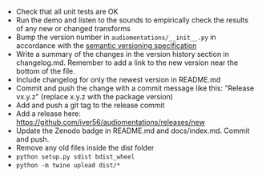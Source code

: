 * Check that all unit tests are OK
* Run the demo and listen to the sounds to empirically check the results of any new or changed transforms
* Bump the version number in `audiomentations/__init__.py` in accordance with the [semantic versioning specification](https://semver.org/)
* Write a summary of the changes in the version history section in changelog.md. Remember to add a link to the new version near the bottom of the file.
* Include changelog for only the newest version in README.md
* Commit and push the change with a commit message like this: "Release vx.y.z" (replace x.y.z with the package version)
* Add and push a git tag to the release commit
* Add a release here: https://github.com/iver56/audiomentations/releases/new
* Update the Zenodo badge in README.md and docs/index.md. Commit and push.
* Remove any old files inside the dist folder
* `python setup.py sdist bdist_wheel`
* `python -m twine upload dist/*`
